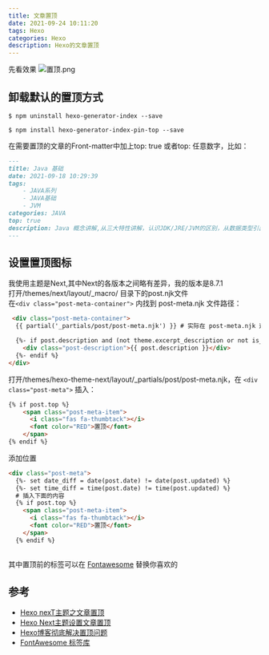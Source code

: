 ```yaml
---
title: 文章置顶
date: 2021-09-24 10:11:20
tags: Hexo
categories: Hexo
description: Hexo的文章置顶
---
```

先看效果
![置顶.png](https://gitee.com/lingzhexi/blogImage/raw/master/2021/09/24/202109241014262.png)

## 卸载默认的置顶方式

    $ npm uninstall hexo-generator-index --save

    $ npm install hexo-generator-index-pin-top --save
在需要置顶的文章的Front-matter中加上top: true 或者top: 任意数字，比如：

```markdown
---
title: Java 基础
date: 2021-09-18 10:29:39
tags: 
    - JAVA系列
    - JAVA基础
    - JVM 
categories: JAVA
top: true
description: Java 概念讲解,从三大特性讲解，认识JDK/JRE/JVM的区别，从数据类型引出二进制与java的内存空间关系
---
```
## 设置置顶图标
我使用主题是Next,其中Next的各版本之间略有差异，我的版本是8.7.1  
打开/themes/next/layout/_macro/ 目录下的post.njk文件    
在`<div class="post-meta-container">` 内找到 post-meta.njk 文件路径：
```html
 <div class="post-meta-container">
  {{ partial('_partials/post/post-meta.njk') }} # 实际在 post-meta.njk 这个文件里面去修改

  {%- if post.description and (not theme.excerpt_description or not is_index) %}
    <div class="post-description">{{ post.description }}</div>
  {%- endif %}
</div>
```

打开/themes/hexo-theme-next/layout/_partials/post/post-meta.njk，在 `<div class="post-meta">` 插入：

```html
{% if post.top %}
    <span class="post-meta-item">
      <i class="fas fa-thumbtack"></i>
      <font color="RED">置顶</font>
    </span>
{% endif %}
```
添加位置
```html
<div class="post-meta">
  {%- set date_diff = date(post.date) != date(post.updated) %}
  {%- set time_diff = time(post.date) != time(post.updated) %}
  # 插入下面的内容
  {% if post.top %}
    <span class="post-meta-item">
      <i class="fas fa-thumbtack"></i>
      <font color="RED">置顶</font>
    </span>
  {% endif %} 
  
```
其中置顶前的标签可以在 [Fontawesome](https://fontawesome.com/v5.15/icons?d=gallery&p=1) 替换你喜欢的

## 参考
- [Hexo nexT主题之文章置顶](https://www.jianshu.com/p/a9922c3ebb61)
- [Hexo Next主题设置文章置顶](https://juejin.cn/post/6844904037465194503)
- [Hexo博客彻底解决置顶问题](http://wangwlj.com/2018/01/09/blog_pin_post/)
- [FontAwesome 标签库](https://fontawesome.com/v5.15/icons?d=gallery&p=1)
